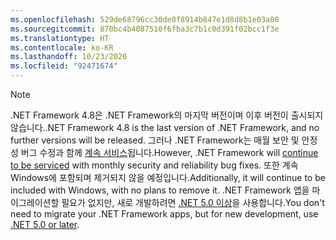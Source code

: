 ```yaml
---
ms.openlocfilehash: 529de68796cc30de0f8914b847e1d8d8b1e03a08
ms.sourcegitcommit: 870bc4b4087510f6fba3c7b1c0d391f02bcc1f3e
ms.translationtype: HT
ms.contentlocale: ko-KR
ms.lasthandoff: 10/23/2020
ms.locfileid: "92471674"
---
```

> [!NOTE]
> <span data-ttu-id="cd938-101">.NET Framework 4.8은 .NET Framework의 마지막 버전이며 이후 버전이 출시되지 않습니다.</span><span class="sxs-lookup"><span data-stu-id="cd938-101">.NET Framework 4.8 is the last version of .NET Framework, and no further versions will be released.</span></span> <span data-ttu-id="cd938-102">그러나 .NET Framework는 매월 보안 및 안정성 버그 수정과 함께 [계속 서비스](https://devblogs.microsoft.com/dotnet/?s=%22.net+framework%22)됩니다.</span><span class="sxs-lookup"><span data-stu-id="cd938-102">However, .NET Framework will [continue to be serviced](https://devblogs.microsoft.com/dotnet/?s=%22.net+framework%22) with monthly security and reliability bug fixes.</span></span> <span data-ttu-id="cd938-103">또한 계속 Windows에 포함되며 제거되지 않을 예정입니다.</span><span class="sxs-lookup"><span data-stu-id="cd938-103">Additionally, it will continue to be included with Windows, with no plans to remove it.</span></span> <span data-ttu-id="cd938-104">.NET Framework 앱을 마이그레이션할 필요가 없지만, 새로 개발하려면 [.NET 5.0 이상](~/docs/core/introduction.md)을 사용합니다.</span><span class="sxs-lookup"><span data-stu-id="cd938-104">You don't need to migrate your .NET Framework apps, but for new development, use [.NET 5.0 or later](~/docs/core/introduction.md).</span></span>
